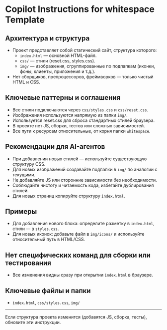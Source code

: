 # Copilot Instructions for whitespace Template

## Архитектура и структура
- Проект представляет собой статический сайт, структура которого:
  - `index.html` — основной HTML-файл.
  - `css/` — стили (reset.css, styles.css).
  - `img/` — изображения, сгруппированные по подпапкам (иконки, фоны, клиенты, приложения и т.д.).
- Нет сборщиков, препроцессоров, фреймворков — только чистый HTML и CSS.

## Ключевые паттерны и соглашения
- Все стили подключаются через `css/styles.css` и `css/reset.css`.
- Изображения используются напрямую из папки `img/`.
- Используется reset.css для сброса стандартных стилей браузера.
- В проекте нет JS, сборки, тестов или сложных зависимостей.
- Все пути к ресурсам относительные, от корня папки `whitespace`.

## Рекомендации для AI-агентов
- При добавлении новых стилей — используйте существующую структуру CSS.
- Для новых изображений создавайте подпапки в `img/` по аналогии с текущими.
- Не добавляйте JS или сторонние зависимости без необходимости.
- Соблюдайте чистоту и читаемость кода, избегайте дублирования стилей.
- Для новых страниц копируйте структуру `index.html`.

## Примеры
- Для добавления нового блока: определите разметку в `index.html`, стили — в `styles.css`.
- Для новых иконок: добавьте файл в `img/icons/` и используйте относительный путь в HTML/CSS.

## Нет специфических команд для сборки или тестирования
- Все изменения видны сразу при открытии `index.html` в браузере.

## Ключевые файлы и папки
- `index.html`, `css/styles.css`, `img/`

---
Если структура проекта изменится (добавятся JS, сборка, тесты), обновите эти инструкции.